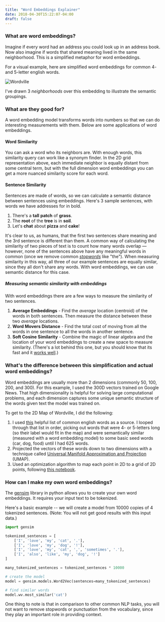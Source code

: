 ```yaml
---
title: "Word Embeddings Explainer"
date: 2018-04-30T15:22:07-04:00
draft: false
---
```

<meta name="twitter:card" content="summary">
<meta name="twitter:site" content="@pmbaumgartner">
<meta name="twitter:creator" content="@pmbaumgartner">
<meta name="twitter:title" content="Word Embeddings Explainer">
<meta name="twitter:description" content="What are word embeddings and what can we do with them?">
<meta name="twitter:image" content="https://github.com/pmbaumgartner/personal-hugo-site/raw/master/static/images/wordville.png">

### What are word embeddings?

Imagine if every word had an address you could look up in an address book. Now also imagine if words that shared meaning lived in the same neighborhood. This is a simplified metaphor for word embeddings.

For a visual example, here are simplified word embeddings for common 4- and 5-letter english words.

![Wordville](/images/wordville.png)

I've drawn 3 *neighborhoods* over this embedding to illustrate the semantic groupings.

### What are they good for?

A word embedding model transforms words into numbers so that we can do interesting measurements with them. Below are some applications of word embeddings.

#### Word Similarity

You can ask a word who its neighbors are. With enough words, this similarity query can work like a synonym finder. In the 2D grid representation above, each immediate neighbor is equally distant from some central term, but with the full dimension word embeddings you can get a more nuanced similarity score for each word. 


#### Sentence Similarity

Sentences are made of words, so we can calculate a semantic distance between sentences using embeddings. Here's 3 sample sentences, with words we have addresses for in bold.

1. There's a **tall** **patch** of **grass**.
2. The **root** of the **tree** is in **soil**.
3. Let's **chat** about **pizza** and **cake**!

It's clear to us, as humans, that the first two sentences share meaning and the 3rd sentence is different than them. A common way of calculating the similarity of two pieces of text is to count how many words overlap — however,  none of the sentences above have any meaningful words in common (once we remove common *[stopwords](https://en.wikipedia.org/wiki/Stop_words)* like "the"). When measuring similarity in this way, all three of our example sentences are equally similar, since they all don't share any words. With word embeddings, we can use semantic distance for this case.

##### Measuring semantic similarity with embeddings

With word embeddings there are a few ways to measure the similarity of two sentences.

1. **Average Embeddings** - Find the *average* location (centroid) of the words in both sentences. Then measure the distance between these two *average* locations.
2. **Word Movers Distance** - Find the total cost of moving from all the words in one sentence to all the words in another sentence. 
3. **Soft Cosine Similarity** - Combine the magic of linear algebra and the location of your word embeddings to create a new space to measure similarity. (There's a lot behind this one, but you should know that its fast and it [works well](http://www.redalyc.org/html/615/61532067007/).)

### What's the difference between this simplification and actual word embeddings?

Word embeddings are usually more than 2 dimensions (commonly 50, 100, 200, and 300). For this example, I used the 300D vectors trained on Google News. That high dimensionality is helpful for solving large computational problems, and each dimension captures some unique semantic structure of the words given text the model was trained on.

 To get to the 2D Map of Wordville, I did the following:

1. I used [this](https://norvig.com/ngrams/) helpful list of common english words as a source. I looped through that list in order, picking out words that were 4- or 5-letters long (so their label would fit in the map) and were semantically similar (measured with a word embedding model) to some basic seed words (car, dog, food) until I had 625 words.
2. Projected the vectors of these words down to two dimensions with a technique called [Universal Manifold Approximation and Projection](https://github.com/lmcinnes/umap) (UMAP).
3. Used an optimization algorithm to map each point in 2D to a grid of 2D points, following [this notebook](https://github.com/kylemcdonald/CloudToGrid/blob/master/CloudToGrid.ipynb).

### How can I make my own word embeddings?

The [gensim](https://github.com/RaRe-Technologies/gensim) library in python allows you to create your own word embeddings. It requires your input text to be tokenized.

Here's a basic example -- we will create a model from 10000 copies of 4 tokenized sentences. (Note: You will not get good results with this input data.)

```python
import gensim 

tokenized_sentences = [
    ['I', 'love', 'my', 'cat', '.'],
    ['I', 'love', 'my', 'dog', '!'],
    ['I', 'love', 'my', 'cat', ',', 'sometimes', '.'],
    ['I', 'also', 'like', 'my', 'dog', '!']
]

many_tokenized_sentences = tokenized_sentences * 10000

# create the model
model = gensim.models.Word2Vec(sentences=many_tokenized_sentences)

# find similar words
model.wv.most_similar('cat')

```

One thing to note is that in comparison to other common NLP tasks, you will not want to remove stopwords or punctuation from the vocabulary, since they play an important role in providing context.